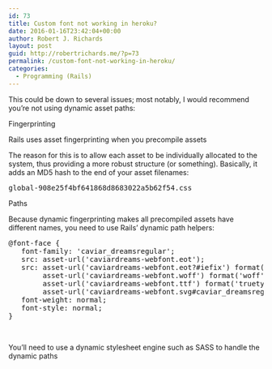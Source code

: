 ```yaml
---
id: 73
title: Custom font not working in heroku?
date: 2016-01-16T23:42:04+00:00
author: Robert J. Richards
layout: post
guid: http://robertrichards.me/?p=73
permalink: /custom-font-not-working-in-heroku/
categories:
  - Programming (Rails)
---
```

This could be down to several issues; most notably, I would recommend you&#8217;re not using dynamic asset paths:

Fingerprinting

<!--more-->

Rails uses asset fingerprinting when you precompile assets

The reason for this is to allow each asset to be individually allocated to the system, thus providing a more robust structure (or something). Basically, it adds an MD5 hash to the end of your asset filenames:

<pre class="lang:default decode:true">global-908e25f4bf641868d8683022a5b62f54.css</pre>

Paths

Because dynamic fingerprinting makes all precompiled assets have different names, you need to use Rails&#8217; dynamic path helpers:

<pre class="lang:default decode:true " title="#app/assets/stylesheets/application.css.scss">@font-face {
   font-family: 'caviar_dreamsregular';
   src: asset-url('caviardreams-webfont.eot');
   src: asset-url('caviardreams-webfont.eot?#iefix') format('embedded-opentype'),
        asset-url('caviardreams-webfont.woff') format('woff'),
        asset-url('caviardreams-webfont.ttf') format('truetype'),
        asset-url('caviardreams-webfont.svg#caviar_dreamsregular') format('svg');
   font-weight: normal;
   font-style: normal;
}</pre>

&nbsp;

You&#8217;ll need to use a dynamic stylesheet engine such as SASS to handle the dynamic paths